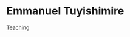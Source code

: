 # Emmanuel Tuyishimire


[Teaching](https://github.com/etuyishimire/etuyishimire.github.io-teaching)
